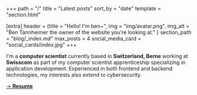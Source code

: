 +++
path = "/"
title = "Latest posts"
sort_by = "date"
template = "section.html"

[extra]
header = {title = "Hello! I'm ben~", img = "img/avatar.png", img_alt = "Ben Tannheimer the owner of the website you're looking at." }
section_path = "blog/_index.md"
max_posts = 4
social_media_card = "social_cards/index.jpg"
+++

I'm a **computer scientist** currently based in **Switzerland, Berne** working at **Swisscom** as part of my computer scientist apprenticeship specializing in application development. Experienced in both frontend and backend technologies, my interests also extend to cybersecurity.

[→ **Resume**](/files/resume.pdf)